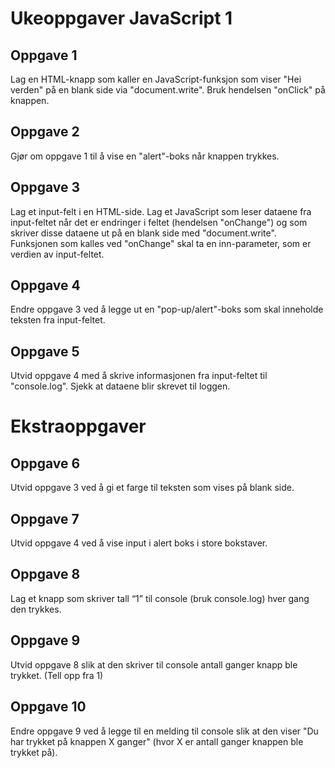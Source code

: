 # Ukeoppgaver JavaScript 1
## Oppgave 1
Lag en HTML-knapp som kaller en JavaScript-funksjon som viser "Hei verden" på en blank side via "document.write". Bruk hendelsen "onClick" på knappen.


## Oppgave 2
Gjør om oppgave 1 til å vise en "alert"-boks når knappen trykkes.


## Oppgave 3
Lag et input-felt i en HTML-side. Lag et JavaScript som leser dataene fra input-feltet når det er endringer i feltet (hendelsen "onChange") og som skriver disse dataene ut på en blank side med "document.write". Funksjonen som kalles ved "onChange" skal ta en inn-parameter, som er verdien av input-feltet.


## Oppgave 4
Endre oppgave 3 ved å legge ut en "pop-up/alert"-boks som skal inneholde teksten fra input-feltet.


## Oppgave 5
Utvid oppgave 4 med å skrive informasjonen fra input-feltet til "console.log". Sjekk at dataene blir skrevet til loggen.


# Ekstraoppgaver
## Oppgave 6
Utvid oppgave 3 ved å gi et farge til teksten som vises på blank side.


## Oppgave 7
Utvid oppgave 4 ved å vise input i alert boks i store bokstaver.


## Oppgave 8
Lag et knapp som skriver tall “1” til console (bruk console.log) hver gang den trykkes.


## Oppgave 9
Utvid oppgave 8 slik at den skriver til console antall ganger knapp ble trykket. (Tell opp fra 1)


## Oppgave 10
Endre oppgave 9 ved å legge til en melding til console slik at den viser "Du har trykket på knappen X ganger" (hvor X er antall ganger knappen ble trykket på).
